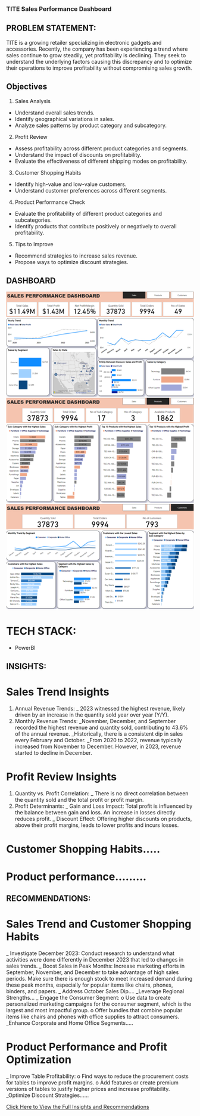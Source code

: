 ### TITE Sales Performance Dashboard

## PROBLEM STATEMENT:  
TITE is a growing retailer specializing in electronic gadgets and accessories. Recently, the company has been experiencing a trend where sales continue to grow steadily, yet profitability is declining. They seek to understand the underlying factors causing this discrepancy and to optimize their operations to improve profitability without compromising sales growth.

## Objectives
1.	Sales Analysis
-	Understand overall sales trends.
-	Identify geographical variations in sales.
-	Analyze sales patterns by product category and subcategory.

2.	Profit Review
-	Assess profitability across different product categories and segments.
-	Understand the impact of discounts on profitability.
-	Evaluate the effectiveness of different shipping modes on profitability.

3.	Customer Shopping Habits
-	 Identify high-value and low-value customers.
-	Understand customer preferences across different segments.

4.	 Product Performance Check
-	Evaluate the profitability of different product categories and subcategories.
-	Identify products that contribute positively or negatively to overall profitability.
	
5.	Tips to Improve
-	Recommend strategies to increase sales revenue.
-	Propose ways to optimize discount strategies.

## DASHBOARD
<img src="PowerBI/Sales performance dash.png">
<img src="PowerBI/Sales performance dash1.png">
<img src="PowerBI/Sales performance dash2.png">

# TECH STACK: 
- PowerBI

## INSIGHTS:  
# Sales Trend Insights
1. Annual Revenue Trends:
_ 2023 witnessed the highest revenue, likely driven by an increase in the quantity sold year over year (Y/Y).
2. Monthly Revenue Trends:
_November, December, and September recorded the highest revenue and quantity sold, contributing to 43.6% of the annual revenue.
_Historically, there is a consistent dip in sales every February and October.
_From 2020 to 2022, revenue typically increased from November to December. However, in 2023, revenue started to decline in December.
# Profit Review Insights
1. Quantity vs. Profit Correlation:
_ There is no direct correlation between the quantity sold and the total profit or profit margin.
2. Profit Determinants:
_ Gain and Loss Impact: Total profit is influenced by the balance between gain and loss. An increase in losses directly reduces profit.
_ Discount Effect: Offering higher discounts on products, above their profit margins, leads to lower profits and incurs losses.
# Customer Shopping Habits.....
# Product performance.........

## RECOMMENDATIONS:  
# Sales Trend and Customer Shopping Habits
_ Investigate December 2023: Conduct research to understand what activities were done differently in December 2023 that led to changes in sales trends.
_ Boost Sales in Peak Months: Increase marketing efforts in September, November, and December to take advantage of high sales periods. Make sure there is enough stock to meet increased demand during these peak months, especially for popular items like chairs, phones, binders, and papers.
_ Address October Sales Dip....
_Leverage Regional Strengths...
_ Engage the Consumer Segment:
o	Use data to create personalized marketing campaigns for the consumer segment, which is the largest and most impactful group.
o	Offer bundles that combine popular items like chairs and phones with office supplies to attract consumers.
_Enhance Corporate and Home Office Segments.....
# Product Performance and Profit Optimization
_ Improve Table Profitability:
o	Find ways to reduce the procurement costs for tables to improve profit margins.
o	Add features or create premium versions of tables to justify higher prices and increase profitability.
_Optimize Discount Strategies......



<a href="[[PowerBI/(https://github.com/EzehConfidenceAdaeze/Sales-Analysis_Personal-Project/blob/main/PowerBI/TITE%20SALES%20PERFORMANCE%20ANALYSIS_1.pdf)](Github Pages)](https://github.com/EzehConfidenceAdaeze/Sales-Analysis_Personal-Project/blob/main/PowerBI/TITE%20SALES%20PERFORMANCE%20ANALYSIS_1.pdf)">Click Here to View the Full Insights and Recommendations</a>
